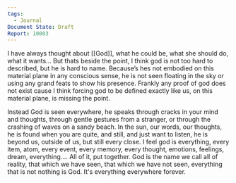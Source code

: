 ```yaml
---
tags:
  - Journal
Document State: Draft
Report: 10003
---
```

I have always thought about [[God]], what he could be, what she should do, what it wants… But thats beside the point, I think god is not too hard to described, but he is hard to name. Because’s hes not embodied on this material plane in any conscious sense, he is not seen floating in the sky or using any grand feats to show his presence. Frankly any proof of god does not exist cause I think forcing god to be defined exactly like us, on this material plane, is missing the point.

Instead God is seen everywhere, he speaks through cracks in your mind and thoughts, through gentle gestures from a stranger, or through the crashing of waves on a sandy beach. In the sun, our words, our thoughts, he is found when you are quite, and still, and just want to listen, he is beyond us, outside of us, but still every close. I feel god is everything, every item, atom, every event, every memory, every thought, emotions, feelings, dream, everything…. All of it, put together. God is the name we call all of reality, that which we have seen, that which we have not seen, everything that is not nothing is God. It's everything everywhere forever.